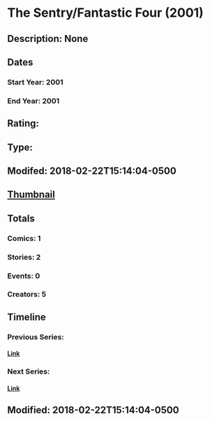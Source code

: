 # The Sentry/Fantastic Four (2001)
## Description: None
## Dates
### Start Year: 2001
### End Year: 2001
## Rating: 
## Type: 
## Modifed: 2018-02-22T15:14:04-0500
## [Thumbnail](http://i.annihil.us/u/prod/marvel/i/mg/8/d0/5a8f2423b24da.jpg)
## Totals
### Comics: 1
### Stories: 2
### Events: 0
### Creators: 5
## Timeline
### Previous Series: 
#### [Link]()
### Next Series: 
#### [Link]()
## Modified: 2018-02-22T15:14:04-0500